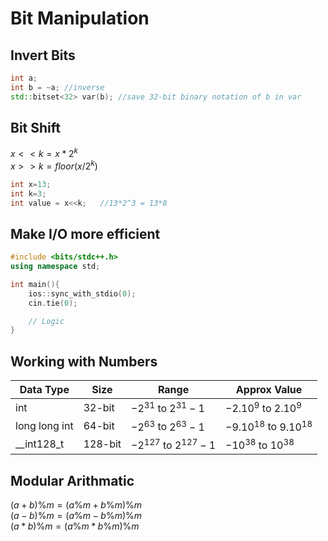 # Bit Manipulation
## Invert Bits
```cpp
int a;
int b = ~a; //inverse
std::bitset<32> var(b); //save 32-bit binary notation of b in var
```
## Bit Shift
$x<<k = x*2^{k}$ <br>
$x>>k = floor(x/2^{k})$
```cpp
int x=13;
int k=3;
int value = x<<k;   //13*2^3 = 13*8
```

## Make I/O more efficient
```cpp
#include <bits/stdc++.h>
using namespace std;

int main(){
    ios::sync_with_stdio(0);
    cin.tie(0);

    // Logic
}
```

## Working with Numbers
| Data Type | Size | Range | Approx Value |
|-|-|-|-|
|int|32-bit|$-2^{31}$ to $2^{31}-1$|$-2.10^{9}$ to $2.10^{9}$|
|long long int|64-bit|$-2^{63}$ to $2^{63}-1$|$-9.10^{18}$ to $9.10^{18}$|
|\_\_int128\_t|128-bit|$-2^{127}$ to $2^{127}-1$|$-10^{38}$ to $10^{38}$|

## Modular Arithmatic
$(a+b)\%m = (a\%m+b\%m)\%m$ <br>
$(a-b)\%m = (a\%m-b\%m)\%m$ <br>
$(a*b)\%m = (a\%m*b\%m)\%m$ <br>

## 